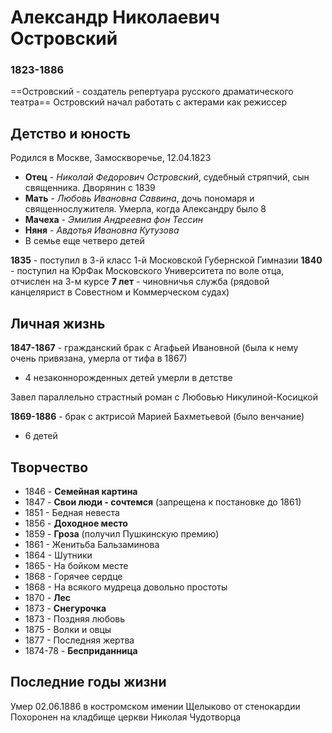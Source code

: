 # Александр Николаевич Островский
### 1823-1886

==Островский - создатель репертуара русского драматического театра==
Островский начал работать с актерами как режиссер

## Детство и юность
Родился в Москве, Замоскворечье, 12.04.1823

- **Отец** - *Николай Федорович Островский*, судебный стряпчий, сын священника. Дворянин с 1839
- **Мать** - *Любовь Ивановна Саввина*, дочь пономаря и священнослужителя. Умерла, когда Александру было 8
- **Мачеха** - *Эмилия Андреевна фон Тессин*
- **Няня** - *Авдотья Ивановна Кутузова*
- В семье еще четверо детей

**1835** - поступил в 3-й класс 1-й Московской Губернской Гимназии
**1840** - поступил на ЮрФак Московского Университета по воле отца, отчислен на 3-м курсе
**7 лет** - чиновничья служба (рядовой канцелярист в Совестном и Коммерческом судах)


## Личная жизнь
**1847-1867** - гражданский брак с Агафьей Ивановной (была к нему очень привязана, умерла от тифа в 1867)
- 4 незаконнорожденных детей умерли в детстве

Завел параллельно страстный роман с Любовью Никулиной-Косицкой

**1869-1886** - брак с актрисой Марией Бахметьевой (было венчание)
- 6 детей


## Творчество
- 1846 - **Семейная картина**
- 1847 - **Свои люди - сочтемся** (запрещена к постановке до 1861)
- 1851 - Бедная невеста
- 1856 - **Доходное место**
- 1859 - **Гроза** (получил Пушкинскую премию)
- 1861 - Женитьба Бальзаминова
- 1864 - Шутники
- 1865 - На бойком месте
- 1868 - Горячее сердце
- 1868 - На всякого мудреца довольно простоты
- 1870 - **Лес**
- 1873 - **Снегурочка**
- 1873 - Поздняя любовь
- 1875 - Волки и овцы
- 1877 - Последняя жертва
- 1874-78 - **Бесприданница**

## Последние годы жизни
Умер 02.06.1886 в костромском имении Щелыково от стенокардии
Похоронен на кладбище церкви Николая Чудотворца

